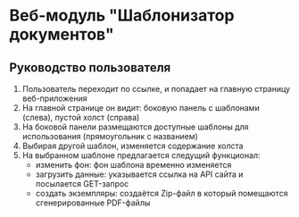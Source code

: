 # Веб-модуль "Шаблонизатор документов"

## Руководство пользователя

1. Пользователь переходит по ссылке, и попадает на главную страницу веб-приложения
2. На главной странице он видит: боковую панель с шаблонами (слева), пустой холст (справа)
3. На боковой панели размещаются доступные шаблоны для использования (прямоугольник с названием)
4. Выбирая другой шаблон, изменяется содержание холста
5. На выбранном шаблоне предлагается следущий функционал:
    * изменить фон: фон шаблона временно изменяется
    * загрузить данные: указывается ссылка на API сайта и посылается GET-запрос
    * создать экземпляры: создаётся Zip-файл в который помещаются сгенерированные PDF-файлы
